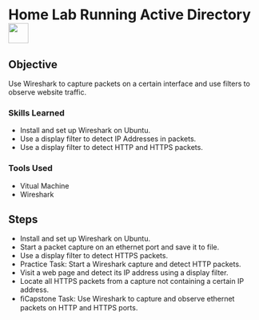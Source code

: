 # Home Lab Running Active Directory <img align="center" width="40px" src="https://www.iconfinder.com/icons/4202105/microsoft_logo_social_social%20media_icon" />

## Objective
Use Wireshark to capture packets on a certain interface and use filters to observe website traffic.

### Skills Learned

- Install and set up Wireshark on Ubuntu.
- Use a display filter to detect IP Addresses in packets.
- Use a display filter to detect HTTP and HTTPS packets.

### Tools Used

- Vitual Machine
- Wireshark

## Steps

- Install and set up Wireshark on Ubuntu.
- Start a packet capture on an ethernet port and save it to file.
- Use a display filter to detect HTTPS packets.
- Practice Task: Start a Wireshark capture and detect HTTP packets.
- Visit a web page and detect its IP address using a display filter.
- Locate all HTTPS packets from a capture not containing a certain IP address.
- ﬁCapstone Task: Use Wireshark to capture and observe ethernet packets on HTTP and HTTPS ports.
